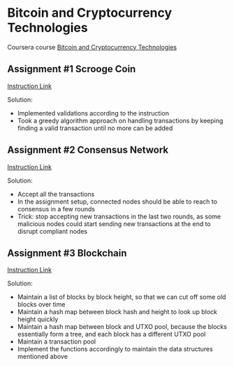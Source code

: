 Bitcoin and Cryptocurrency Technologies
====

Coursera course [Bitcoin and Cryptocurrency Technologies](https://www.coursera.org/learn/cryptocurrency)

## Assignment #1 Scrooge Coin
[Instruction Link](https://www.coursera.org/learn/cryptocurrency/programming/KOo3V/scrooge-coin)

Solution:
* Implemented validations according to the instruction
* Took a greedy algorithm approach on handling transactions by keeping finding a valid transaction until no more can be added

## Assignment #2 Consensus Network
[Instruction Link]( https://www.coursera.org/learn/cryptocurrency/programming/Bn6DI/consensus-from-trust)

Solution:
* Accept all the transactions
* In the assignment setup, connected nodes should be able to reach to consensus in a few rounds
* Trick: stop accepting new transactions in the last two rounds, as some malicious nodes could start sending new transactions at the end to disrupt compliant nodes


## Assignment #3 Blockchain
[Instruction Link](https://www.coursera.org/learn/cryptocurrency/programming/1fi2s/blockchain)

Solution:
* Maintain a list of blocks by block height, so that we can cut off some old blocks over time
* Maintain a hash map between block hash and height to look up block height quickly
* Maintain a hash map between block and UTXO pool, because the blocks essentially form a tree, and each block has a different UTXO pool
* Maintain a transaction pool
* Implement the functions accordingly to maintain the data structures mentioned above
